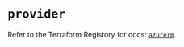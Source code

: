 # `provider`

Refer to the Terraform Registory for docs: [`azurerm`](https://registry.terraform.io/providers/hashicorp/azurerm/3.58.0/docs).
